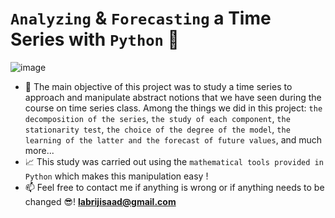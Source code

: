 # `Analyzing` & `Forecasting` a Time Series with `Python` 🐍





![image](https://user-images.githubusercontent.com/74627083/155903506-dc9c41c8-ef9c-481e-adf1-cab534865997.png)


- 🎯 The main objective of this project was to study a time series to approach and manipulate abstract notions that we have seen during the course on time series class. Among the things we did in this project: `the decomposition of the series`, `the study of each component`, `the stationarity test`, `the choice of the degree of the model`, `the learning of the latter and the forecast of future values`, and much more...
- 📈 This study was carried out using the `mathematical tools provided in Python` which makes this manipulation easy !
- 📫 Feel free to contact me if anything is wrong or if anything needs to be changed 😎!  **labrijisaad@gmail.com**


